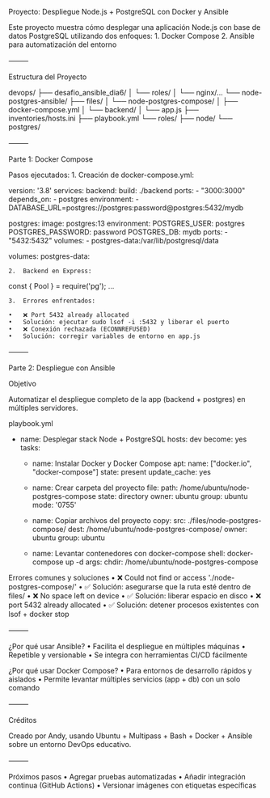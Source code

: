 Proyecto: Despliegue Node.js + PostgreSQL con Docker y Ansible

Este proyecto muestra cómo desplegar una aplicación Node.js con base de datos PostgreSQL utilizando dos enfoques:
	1.	Docker Compose
	2.	Ansible para automatización del entorno

⸻

Estructura del Proyecto

devops/
├── desafio_ansible_dia6/
│   └── roles/
│       └── nginx/...
└── node-postgres-ansible/
    ├── files/
    │   └── node-postgres-compose/
    │       ├── docker-compose.yml
    │       └── backend/
    │           └── app.js
    ├── inventories/hosts.ini
    ├── playbook.yml
    └── roles/
        ├── node/
        └── postgres/


⸻

Parte 1: Docker Compose

Pasos ejecutados:
	1.	Creación de docker-compose.yml:

version: '3.8'
services:
  backend:
    build: ./backend
    ports:
      - "3000:3000"
    depends_on:
      - postgres
    environment:
      - DATABASE_URL=postgres://postgres:password@postgres:5432/mydb

  postgres:
    image: postgres:13
    environment:
      POSTGRES_USER: postgres
      POSTGRES_PASSWORD: password
      POSTGRES_DB: mydb
    ports:
      - "5432:5432"
    volumes:
      - postgres-data:/var/lib/postgresql/data

volumes:
  postgres-data:

	2.	Backend en Express:

const { Pool } = require('pg');
...

	3.	Errores enfrentados:

	•	❌ Port 5432 already allocated
	•	Solución: ejecutar sudo lsof -i :5432 y liberar el puerto
	•	❌ Conexión rechazada (ECONNREFUSED)
	•	Solución: corregir variables de entorno en app.js

⸻

Parte 2: Despliegue con Ansible

Objetivo

Automatizar el despliegue completo de la app (backend + postgres) en múltiples servidores.

playbook.yml

- name: Desplegar stack Node + PostgreSQL
  hosts: dev
  become: yes
  tasks:
    - name: Instalar Docker y Docker Compose
      apt:
        name: ["docker.io", "docker-compose"]
        state: present
        update_cache: yes

    - name: Crear carpeta del proyecto
      file:
        path: /home/ubuntu/node-postgres-compose
        state: directory
        owner: ubuntu
        group: ubuntu
        mode: '0755'

    - name: Copiar archivos del proyecto
      copy:
        src: ./files/node-postgres-compose/
        dest: /home/ubuntu/node-postgres-compose/
        owner: ubuntu
        group: ubuntu

    - name: Levantar contenedores con docker-compose
      shell: docker-compose up -d
      args:
        chdir: /home/ubuntu/node-postgres-compose

Errores comunes y soluciones
	•	❌ Could not find or access './node-postgres-compose/'
	•	✅ Solución: asegurarse que la ruta esté dentro de files/
	•	❌ No space left on device
	•	✅ Solución: liberar espacio en disco
	•	❌ port 5432 already allocated
	•	✅ Solución: detener procesos existentes con lsof + docker stop

⸻

¿Por qué usar Ansible?
	•	Facilita el despliegue en múltiples máquinas
	•	Repetible y versionable
	•	Se integra con herramientas CI/CD fácilmente

¿Por qué usar Docker Compose?
	•	Para entornos de desarrollo rápidos y aislados
	•	Permite levantar múltiples servicios (app + db) con un solo comando

⸻

Créditos

Creado por Andy, usando Ubuntu + Multipass + Bash + Docker + Ansible sobre un entorno DevOps educativo.

⸻

Próximos pasos
	•	Agregar pruebas automatizadas
	•	Añadir integración continua (GitHub Actions)
	•	Versionar imágenes con etiquetas específicas
